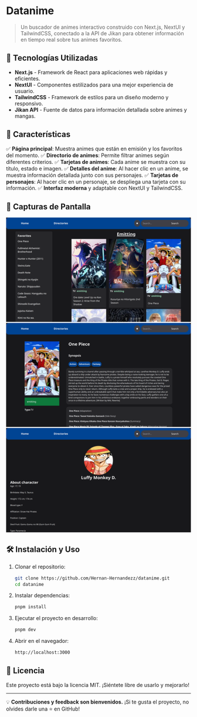 # Datanime

> Un buscador de animes interactivo construido con Next.js, NextUI y TailwindCSS, conectado a la API de Jikan para obtener información en tiempo real sobre tus animes favoritos.

## 🚀 Tecnologías Utilizadas

- **Next.js** - Framework de React para aplicaciones web rápidas y eficientes.
- **NextUI** - Componentes estilizados para una mejor experiencia de usuario.
- **TailwindCSS** - Framework de estilos para un diseño moderno y responsivo.
- **Jikan API** - Fuente de datos para información detallada sobre animes y mangas.

## 📌 Características

✅ **Página principal**: Muestra animes que están en emisión y los favoritos del momento.
✅ **Directorio de animes**: Permite filtrar animes según diferentes criterios.
✅ **Tarjetas de animes**: Cada anime se muestra con su título, estado e imagen.
✅ **Detalles del anime**: Al hacer clic en un anime, se muestra información detallada junto con sus personajes.
✅ **Tarjetas de personajes**: Al hacer clic en un personaje, se despliega una tarjeta con su información.
✅ **Interfaz moderna** y adaptable con NextUI y TailwindCSS.

## 📸 Capturas de Pantalla

![HOME](./public/home.png)
![ANIME](./public/anime.png)
![CHARACTER](./public/character.png)

## 🛠 Instalación y Uso

1. Clonar el repositorio:
   ```sh
   git clone https://github.com/Hernan-Hernandezz/datanime.git
   cd datanime
   ```
2. Instalar dependencias:
   ```sh
   pnpm install
   ```
3. Ejecutar el proyecto en desarrollo:
   ```sh
   pnpm dev
   ```
4. Abrir en el navegador:
   ```sh
   http://localhost:3000
   ```

## 📜 Licencia

Este proyecto está bajo la licencia MIT. ¡Siéntete libre de usarlo y mejorarlo!

---

💡 **Contribuciones y feedback son bienvenidos.** ¡Si te gusta el proyecto, no olvides darle una ⭐ en GitHub!
